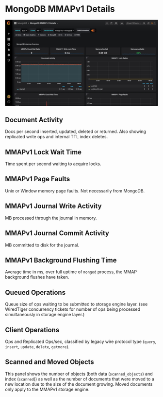 # MongoDB MMAPv1 Details

![!image](../../_images/PMM_MongoDB_MMAPv1_Details.jpg)

## Document Activity

Docs per second inserted, updated, deleted or returned. Also showing replicated write ops and internal TTL index deletes.

## MMAPv1 Lock Wait Time

Time spent per second waiting to acquire locks.

## MMAPv1 Page Faults

Unix or Window memory page faults. Not necessarily from MongoDB.

## MMAPv1 Journal Write Activity

MB processed through the journal in memory.

## MMAPv1 Journal Commit Activity

MB committed to disk for the journal.

## MMAPv1 Background Flushing Time

Average time in ms, over full uptime of `mongod` process, the MMAP background flushes have taken.

## Queued Operations

Queue size of ops waiting to be submitted to storage engine layer. (see WiredTiger concurrency tickets for number of ops being processed simultaneously in storage engine layer.)

## Client Operations

Ops and Replicated Ops/sec, classified by legacy wire protocol type (`query`, `insert`, `update`, `delete`, `getmore`).

## Scanned and Moved Objects

This panel shows the number of objects (both data (`scanned_objects`) and index (`scanned`)) as well as the number of documents that were moved to a new location due to the size of the document growing. Moved documents only apply to the MMAPv1 storage engine.
